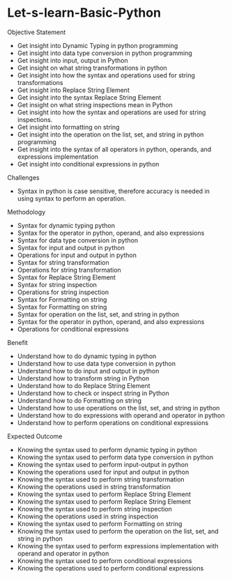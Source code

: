 # Let-s-learn-Basic-Python

Objective Statement 
- Get insight into Dynamic Typing in python programming
-  Get insight into data type conversion in python programming
- Get insight into input, output in Python
- Get insight on what string transformations in python
- Get insight into how the syntax and operations used for string transformations
- Get insight into Replace String Element
- Get insight into the syntax  Replace String Element
- Get insight on what string inspections mean in Python
- Get insight into how the syntax and operations are used for string inspections.
- Get insight into formatting on string
- Get insight into the operation on the list, set, and string in python programming
- Get insight into the syntax of all operators in python, operands, and expressions implementation
- Get insight into conditional expressions in python

Challenges 
- Syntax in python is case sensitive, therefore accuracy is needed in using syntax to perform an operation. 

Methodology
- Syntax for dynamic typing python
- Syntax for the operator in python, operand, and also expressions
- Syntax for data type conversion in python
- Syntax for input and output in python
- Operations for input and output in python
- Syntax for string transformation
- Operations for string transformation
- Syntax for Replace String Element
- Syntax for string inspection
- Operations for string inspection
- Syntax for Formatting on string
- Syntax for Formatting on string
- Syntax for operation on the list, set, and string in python
- Syntax for the operator in python, operand, and also expressions
- Operations for conditional expressions

Benefit 
- Understand how to do dynamic typing in python
- Understand how to use data type conversion in python
- Understand how to do input and output in python
- Understand how to transform string in Python
- Understand how to do Replace String Element
- Understand how to check or inspect string in Python
- Understand how to do Formatting on string
- Understand how to use operations on the list, set, and string in python
- Understand how to do expressions with operand and operator in python
- Understand how to perform operations on conditional expressions

Expected Outcome
- Knowing the syntax used to perform dynamic typing in python
- Knowing the syntax used to perform data type conversion in python
- Knowing the syntax used to perform input-output in python
- Knowing the operations used for input and output in python
- Knowing the syntax used to perform string transformation
- Knowing the operations used in string transformation
- Knowing the syntax used to perform Replace String Element
- Knowing the syntax used to perform Replace String Element
- Knowing the syntax used to perform string inspection
- Knowing the operations used in string inspection
- Knowing the syntax used to perform Formatting on string
- Knowing the syntax used to perform the operation on the list, set, and string in python
- Knowing the syntax used to perform expressions implementation with operand and operator in    python
- Knowing the syntax used to perform conditional expressions
- Knowing the operations used to perform conditional expressions
